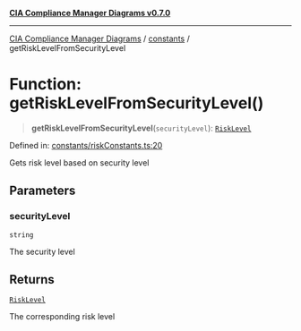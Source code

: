 [**CIA Compliance Manager Diagrams v0.7.0**](../../README.md)

***

[CIA Compliance Manager Diagrams](../../modules.md) / [constants](../README.md) / getRiskLevelFromSecurityLevel

# Function: getRiskLevelFromSecurityLevel()

> **getRiskLevelFromSecurityLevel**(`securityLevel`): [`RiskLevel`](../type-aliases/RiskLevel.md)

Defined in: [constants/riskConstants.ts:20](https://github.com/Hack23/cia-compliance-manager/blob/5a46a25cd2e09ba091444827f045b3618a447654/src/constants/riskConstants.ts#L20)

Gets risk level based on security level

## Parameters

### securityLevel

`string`

The security level

## Returns

[`RiskLevel`](../type-aliases/RiskLevel.md)

The corresponding risk level
